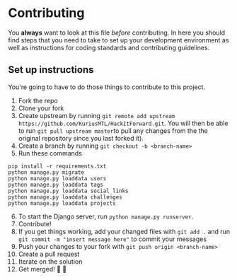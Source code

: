# Contributing

You **always** want to look at this file *before* contributing. In here you should find
steps that you need to take to set up your development environment as well as instructions
for coding standards and contributing guidelines.


## Set up instructions

You're going to have to do those things to contribute to this project.

1. Fork the repo
2. Clone your fork
3. Create upstream by running `git remote add upstream https://github.com/KuriusMTL/HackItForward.git`. You will then be able to run `git pull upstream master`to pull any changes from the the original repository since you last forked it).
4. Create a branch by running `git checkout -b <branch-name>`
5. Run these commands
```
pip install -r requirements.txt
python manage.py migrate
python manage.py loaddata users
python manage.py loaddata tags
python manage.py loaddata social_links
python manage.py loaddata challenges
python manage.py loaddata projects
```
6. To start the Django server, run `python manage.py runserver`.
7. Contribute!
8. If you get things working, add your changed files with `git add .` and run `git commit -m "insert message here"` to commit your messages
9. Push your changes to your fork with `git push origin <branch-name>`
10. Create a pull request
11. Iterate on the solution
12. Get merged! 🎉 🎊
